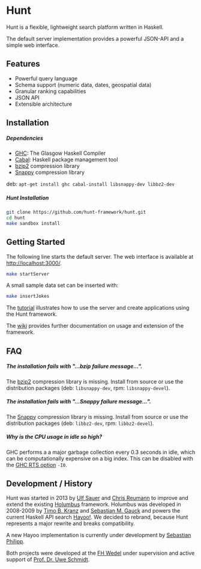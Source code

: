 Hunt
====

Hunt is a flexible, lightweight search platform written in Haskell.

The default server implementation provides a powerful JSON-API and a simple web interface.

Features
----

- Powerful query language
- Schema support (numeric data, dates, geospatial data)
- Granular ranking capabilities
- JSON API
- Extensible architecture


Installation
----

##### Dependencies

- [GHC](https://www.haskell.org/ghc/): The Glasgow Haskell Compiler
- [Cabal](http://www.haskell.org/cabal/): Haskell package management tool
- [bzip2][bzip] compression library
- [Snappy][snappy] compression library

deb: `apt-get install ghc cabal-install libsnappy-dev libbz2-dev`

##### Hunt Installation

```bash
git clone https://github.com/hunt-framework/hunt.git
cd hunt
make sandbox install
```

Getting Started
----

The following line starts the default server.
The web interface is available at [http://localhost:3000/](http://localhost:3000/).

```bash
make startServer
```

A small sample data set can be inserted with:

```bash
make insertJokes
```

The [tutorial][hunt-tutorial] illustrates how to use the server and create applications using the
Hunt framework.

The [wiki][hunt-wiki] provides further documentation on usage and extension of the framework.


FAQ
----

##### The installation fails with "...bzip failure message...".
The [bzip2][bzip] compression library is missing. Install from source or use the distribution
packages (deb: `libsnappy-dev`, rpm: `libsnappy-devel`).

##### The installation fails with "...Snappy failure message...".
The [Snappy][snappy] compression library is missing. Install from source or use the distribution
packages (deb: `libbz2-dev`, rpm: `libbz2-devel`).

##### Why is the CPU usage in idle so high?
GHC performs a a major garbage collection every 0.3 seconds in idle, which can be computationally
expensive on a big index. This can be disabled with the [GHC RTS option][ghc-rts] `-I0`.


Development / History
----

Hunt was started in 2013 by [Ulf Sauer][ulf] and [Chris Reumann][chris] to improve and extend the
existing [Holumbus][holumbus] framework.
Holumbus was developed in 2008-2009 by [Timo B. Kranz][timo] and [Sebastian M. Gauck][sebastian] and
powers the current Haskell API search [Hayoo!][hayoo].
We decided to rebrand, because Hunt represents a major rewrite and breaks compatibility.

A new Hayoo implementation is currently under development by [Sebastian Philipp][seb].

Both projects were developed at the [FH Wedel][fhwedel] under supervision and active support of
[Prof. Dr. Uwe Schmidt][uwe].



[hunt-tutorial]: https://github.com/hunt-framework/hunt/tba "Hunt Tutorial"
[hunt-wiki]:     https://github.com/hunt-framework/hunt/tba "Hunt Wiki"

[fhwedel]:       http://www.fh-wedel.de/                    "FH-Wedel: University of Apllied Sciences"
[holumbus]:      https://github.com/fortytools/holumbus     "Holumbus Framework"
[hayoo]:         http://holumbus.fh-wedel.de/hayoo          "Hayoo"

[seb]:           https://github.com/sebastian-philipp       "GitHub: Sebastian Philipp"
[chris]:         https://github.com/chrisreu                "GitHub: Chris Reumann"
[ulf]:           https://github.com/ulfs                    "GitHub: Ulf Sauer"
[timo]:          https://twitter.com/tbk303                 "Twitter: Timo B. Kranz"
[sebastian]:     https://twitter.com/sgauck                 "Twitter: Sebastian M. Gauck"
[uwe]:           http://www.fh-wedel.de/~si/                "FH-Wedel: Prof. Dr. Uwe Schmidt"

[ghc-rts]:       https://www.haskell.org/ghc/docs/latest/html/users_guide/runtime-control.html "GHC RTS options"

[snappy]:        https://code.google.com/p/snappy/          "Snappy"
[bzip]:          http://bzip.org/                           "bzip2"
